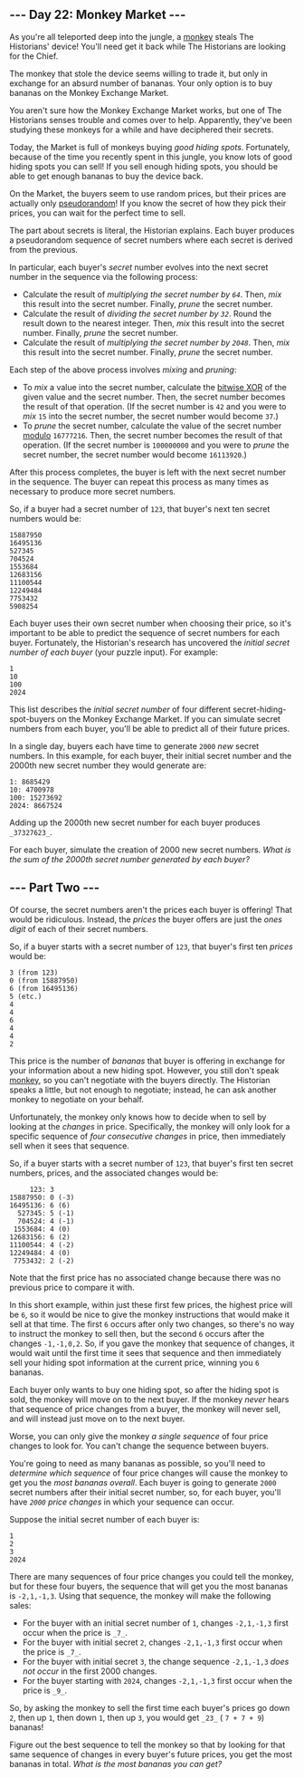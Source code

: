 ## --- Day 22: Monkey Market ---

As you're all teleported deep into the jungle,
a  [monkey](https://adventofcode.com/2022/day/11)  steals The Historians'
device! You'll need get it back while The Historians are looking for the Chief.

The monkey that stole the device seems willing to trade it, but only in exchange
for an absurd number of bananas. Your only option is to buy bananas on the
Monkey Exchange Market.

You aren't sure how the Monkey Exchange Market works, but one of The Historians
senses trouble and comes over to help. Apparently, they've been studying these
monkeys for a while and have deciphered their secrets.

Today, the Market is full of monkeys buying  _good hiding spots_. Fortunately,
because of the time you recently spent in this jungle, you know lots of good
hiding spots you can sell! If you sell enough hiding spots, you should be able
to get enough bananas to buy the device back.

On the Market, the buyers seem to use random prices, but their prices are
actually
only  [pseudorandom](https://en.wikipedia.org/wiki/Pseudorandom_number_generator)!
If you know the secret of how they pick their prices, you can wait for the
perfect time to sell.

The part about secrets is literal, the Historian explains. Each buyer produces a
pseudorandom sequence of secret numbers where each secret is derived from the
previous.

In particular, each buyer's  _secret_  number evolves into the next secret
number in the sequence via the following process:

- Calculate the result of  _multiplying the secret number by  `64`_. Then,
  _mix_  this result into the secret number. Finally,  _prune_  the secret
  number.
- Calculate the result of  _dividing the secret number by  `32`_. Round the
  result down to the nearest integer. Then,  _mix_  this result into the secret
  number. Finally,  _prune_  the secret number.
- Calculate the result of  _multiplying the secret number by  `2048`_. Then,
  _mix_  this result into the secret number. Finally,  _prune_  the secret
  number.

Each step of the above process involves  _mixing_  and  _pruning_:

- To  _mix_  a value into the secret number, calculate
  the  [bitwise XOR](https://en.wikipedia.org/wiki/Bitwise_operation#XOR)  of
  the given value and the secret number. Then, the secret number becomes the
  result of that operation. (If the secret number is  `42`  and you were to
  _mix_  `15`  into the secret number, the secret number would become  `37`.)
- To  _prune_  the secret number, calculate the value of the secret
  number  [modulo](https://en.wikipedia.org/wiki/Modulo)  `16777216`. Then, the
  secret number becomes the result of that operation. (If the secret number is
  `100000000`  and you were to  _prune_  the secret number, the secret number
  would become  `16113920`.)

After this process completes, the buyer is left with the next secret number in
the sequence. The buyer can repeat this process as many times as necessary to
produce more secret numbers.

So, if a buyer had a secret number of  `123`, that buyer's next ten secret
numbers would be:

```
15887950
16495136
527345
704524
1553684
12683156
11100544
12249484
7753432
5908254
```

Each buyer uses their own secret number when choosing their price, so it's
important to be able to predict the sequence of secret numbers for each buyer.
Fortunately, the Historian's research has uncovered the  _initial secret number
of each buyer_  (your puzzle input). For example:

```
1
10
100
2024
```

This list describes the  _initial secret number_  of four different
secret-hiding-spot-buyers on the Monkey Exchange Market. If you can simulate
secret numbers from each buyer, you'll be able to predict all of their future
prices.

In a single day, buyers each have time to generate  `2000`  _new_  secret
numbers. In this example, for each buyer, their initial secret number and the
2000th new secret number they would generate are:

```
1: 8685429
10: 4700978
100: 15273692
2024: 8667524
```

Adding up the 2000th new secret number for each buyer produces  `_37327623_`.

For each buyer, simulate the creation of 2000 new secret numbers.  _What is the
sum of the 2000th secret number generated by each buyer?_

## --- Part Two ---

Of course, the secret numbers aren't the prices each buyer is offering! That
would be ridiculous. Instead, the  _prices_  the buyer offers are just the
_ones digit_  of each of their secret numbers.

So, if a buyer starts with a secret number of  `123`, that buyer's first ten
_prices_  would be:

```
3 (from 123)
0 (from 15887950)
6 (from 16495136)
5 (etc.)
4
4
6
4
4
2
```

This price is the number of  _bananas_  that buyer is offering in exchange for
your information about a new hiding spot. However, you still don't
speak  [monkey](https://adventofcode.com/2022/day/21), so you can't negotiate
with the buyers directly. The Historian speaks a little, but not enough to
negotiate; instead, he can ask another monkey to negotiate on your behalf.

Unfortunately, the monkey only knows how to decide when to sell by looking at
the  _changes_  in price. Specifically, the monkey will only look for a specific
sequence of  _four consecutive changes_  in price, then immediately sell when it
sees that sequence.

So, if a buyer starts with a secret number of  `123`, that buyer's first ten
secret numbers, prices, and the associated changes would be:

```
     123: 3 
15887950: 0 (-3)
16495136: 6 (6)
  527345: 5 (-1)
  704524: 4 (-1)
 1553684: 4 (0)
12683156: 6 (2)
11100544: 4 (-2)
12249484: 4 (0)
 7753432: 2 (-2)
```

Note that the first price has no associated change because there was no previous
price to compare it with.

In this short example, within just these first few prices, the highest price
will be  `6`, so it would be nice to give the monkey instructions that would
make it sell at that time. The first  `6`  occurs after only two changes, so
there's no way to instruct the monkey to sell then, but the second  `6`  occurs
after the changes  `-1,-1,0,2`. So, if you gave the monkey that sequence of
changes, it would wait until the first time it sees that sequence and then
immediately sell your hiding spot information at the current price, winning you
`6`  bananas.

Each buyer only wants to buy one hiding spot, so after the hiding spot is sold,
the monkey will move on to the next buyer. If the monkey  _never_  hears that
sequence of price changes from a buyer, the monkey will never sell, and will
instead just move on to the next buyer.

Worse, you can only give the monkey  _a single sequence_  of four price changes
to look for. You can't change the sequence between buyers.

You're going to need as many bananas as possible, so you'll need to  _determine
which sequence_  of four price changes will cause the monkey to get you the
_most bananas overall_. Each buyer is going to generate  `2000`  secret numbers
after their initial secret number, so, for each buyer, you'll have  _`2000`
price changes_  in which your sequence can occur.

Suppose the initial secret number of each buyer is:

```
1
2
3
2024
```

There are many sequences of four price changes you could tell the monkey, but
for these four buyers, the sequence that will get you the most bananas is
`-2,1,-1,3`. Using that sequence, the monkey will make the following sales:

- For the buyer with an initial secret number of  `1`, changes  `-2,1,-1,3`
  first occur when the price is  `_7_`.
- For the buyer with initial secret  `2`, changes  `-2,1,-1,3`  first occur when
  the price is  `_7_`.
- For the buyer with initial secret  `3`, the change sequence  `-2,1,-1,3`
  _does not occur_  in the first 2000 changes.
- For the buyer starting with  `2024`, changes  `-2,1,-1,3`  first occur when
  the price is  `_9_`.

So, by asking the monkey to sell the first time each buyer's prices go down
`2`, then up  `1`, then down  `1`, then up  `3`, you would get  `_23_`  (
`7 + 7 + 9`) bananas!

Figure out the best sequence to tell the monkey so that by looking for that same
sequence of changes in every buyer's future prices, you get the most bananas in
total.  _What is the most bananas you can get?_
